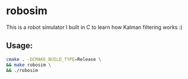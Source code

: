 # robosim

This is a robot simulator I built in C to learn how Kalman filtering works :)

## Usage:

```bash
cmake . -DCMAKE_BUILD_TYPE=Release \
&& make robosim \
&& ./robosim
```

